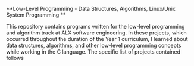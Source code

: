 **Low-Level Programming - Data Structures, Algorithms, Linux/Unix System Programming
**

This repository contains programs written for the low-level programming and algorithm track at ALX software engineering. In these projects, which occurred throughout the duration of the Year 1 curriculum, I learned about data structures, algorithms, and other low-level programming concepts while working in the C language. The specific list of projects contained follows
